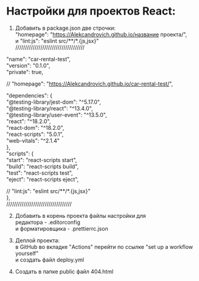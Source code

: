 # Настройки для проектов React:

1. Добавить в package.json две строчки:                                    
    "homepage": "https://Alekcandrovich.github.io/название проекта/",                               
    и "lint:js": "eslint src/**/*.{js,jsx}"                              
////////////////////////////////////

  "name": "car-rental-test",    
  "version": "0.1.0",    
  "private": true,    

// "homepage": "https://Alekcandrovich.github.io/car-rental-test/",    
  
  "dependencies": {    
    "@testing-library/jest-dom": "^5.17.0",    
    "@testing-library/react": "^13.4.0",    
    "@testing-library/user-event": "^13.5.0",    
    "react": "^18.2.0",    
    "react-dom": "^18.2.0",    
    "react-scripts": "5.0.1",    
    "web-vitals": "^2.1.4"    
  },    
  "scripts": {    
    "start": "react-scripts start",    
    "build": "react-scripts build",    
    "test": "react-scripts test",    
    "eject": "react-scripts eject",    
    
// "lint:js": "eslint src/**/*.{js,jsx}"    
  },    
//////////////////////////////////    
  
2. Добавить в корень проекта файлы настройки для    
   редактора - .editorconfig     
   и форматировщика - .prettierrc.json    

3. Деплой проекта:    
   в GitHub во вкладке "Actions" перейти по ссылке "set up a workflow yourself"    
   и создать файл deploy.yml

4. Создать в папке public файл 404.html
